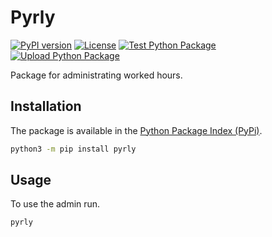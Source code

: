 # Pyrly
[![PyPI version](https://img.shields.io/pypi/v/pyrly.svg)](https://pypi.org/project/pyrly/)
[![License](https://img.shields.io/pypi/l/pyrly.svg)](https://github.com/ccmorenosa/Pyrly/blob/main/LICENSE)
[![Test Python Package](https://github.com/ccmorenosa/Pyrly/actions/workflows/test-python.yml/badge.svg?branch=main)](https://github.com/ccmorenosa/Pyrly/actions/workflows/test-python.yml)
[![Upload Python Package](https://github.com/ccmorenosa/Pyrly/actions/workflows/python-publish.yml/badge.svg)](https://github.com/ccmorenosa/Pyrly/actions/workflows/python-publish.yml)


Package for administrating worked hours.

## Installation

The package is available in the [Python Package Index (PyPi)](https://pypi.org/project/pyrly/).

```bash
python3 -m pip install pyrly
```

## Usage

To use the admin run.

```shell
pyrly
```
